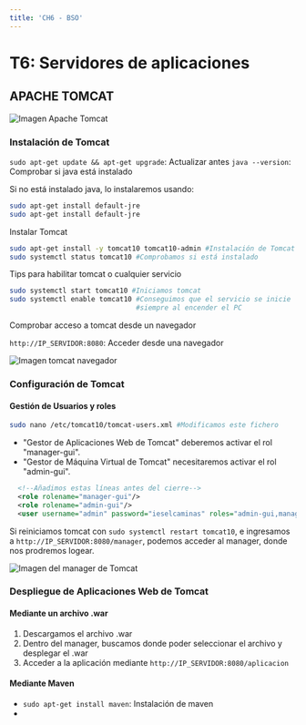 ```yaml
---
title: 'CH6 - BSO'
---
```


# **T6: Servidores de aplicaciones**

## APACHE TOMCAT
![Imagen Apache Tomcat](https://itdconsulting.com/wp-content/uploads/2022/04/banner-pestana-apache-tomcat.jpg)

### Instalación de Tomcat

`sudo apt-get update && apt-get upgrade`:  Actualizar antes
`java --version`: Comprobar si java está instalado

Si no está instalado java, lo instalaremos usando:

```bash
sudo apt-get install default-jre
sudo apt-get install default-jre
```

Instalar Tomcat

```bash
sudo apt-get install -y tomcat10 tomcat10-admin #Instalación de Tomcat
sudo systemctl status tomcat10 #Comprobamos si está instalado
```

Tips para habilitar tomcat o cualquier servicio

```bash
sudo systemctl start tomcat10 #Iniciamos tomcat
sudo systemctl enable tomcat10 #Conseguimos que el servicio se inicie
                               #siempre al encender el PC
```

Comprobar acceso a tomcat desde un navegador

`http://IP_SERVIDOR:8080`: Acceder desde una navegador

![Imagen tomcat navegador](https://jmunozji.github.io/DAW/Ud6%20Servidores%20de%20aplicaciones/P3_1/03.png)

### Configuración de Tomcat

#### Gestión de Usuarios y roles

```bash
sudo nano /etc/tomcat10/tomcat-users.xml #Modificamos este fichero
```

- "Gestor de Aplicaciones Web de Tomcat" deberemos activar el rol "manager-gui".
- "Gestor de Máquina Virtual de Tomcat" necesitaremos activar el rol "admin-gui".

```xml
  <!--Añadimos estas líneas antes del cierre-->
  <role rolename="manager-gui"/>
  <role rolename="admin-gui"/>
  <user username="admin" password="ieselcaminas" roles="admin-gui,manager-gui"/>
```

Si reiniciamos tomcat con `sudo systemctl restart tomcat10`, e ingresamos a `http://IP_SERVIDOR:8080/manager`, podemos acceder al manager, donde nos prodremos logear.

![Imagen del manager de Tomcat](https://jmunozji.github.io/DAW/Ud6%20Servidores%20de%20aplicaciones/P3_1/04.png)

### Despliegue de Aplicaciones Web de Tomcat

#### Mediante un archivo .war

1. Descargamos el archivo .war
1. Dentro del manager, buscamos donde poder seleccionar el archivo y desplegar el .war
1. Acceder a la aplicación mediante `http://IP_SERVIDOR:8080/aplicacion`

#### Mediante Maven

- `sudo apt-get install maven`: Instalación de maven
- 



